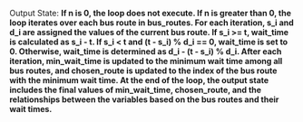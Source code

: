 Output State: **If n is 0, the loop does not execute. If n is greater than 0, the loop iterates over each bus route in bus_routes. For each iteration, s_i and d_i are assigned the values of the current bus route. If s_i >= t, wait_time is calculated as s_i - t. If s_i < t and (t - s_i) % d_i == 0, wait_time is set to 0. Otherwise, wait_time is determined as d_i - (t - s_i) % d_i. After each iteration, min_wait_time is updated to the minimum wait time among all bus routes, and chosen_route is updated to the index of the bus route with the minimum wait time. At the end of the loop, the output state includes the final values of min_wait_time, chosen_route, and the relationships between the variables based on the bus routes and their wait times.**